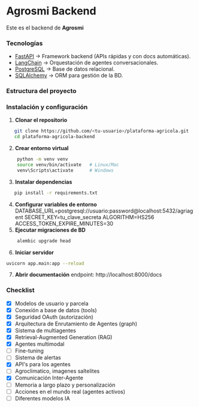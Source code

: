 # Agrosmi Backend

Este es el backend de **Agrosmi** 

### Tecnologías
- [FastAPI](https://fastapi.tiangolo.com/) → Framework backend (APIs rápidas y con docs automáticas).  
- [LangChain](https://www.langchain.com/) → Orquestación de agentes conversacionales.  
- [PostgreSQL](https://www.postgresql.org/) → Base de datos relacional.  
- [SQLAlchemy](https://www.sqlalchemy.org/) → ORM para gestión de la BD.  

### Estructura del proyecto

### Instalación y configuración

1. **Clonar el repositorio**
```bash
   git clone https://github.com/<tu-usuario>/plataforma-agricola.git
   cd plataforma-agricola-backend
```
2. **Crear entorno virtual**
```bash
    python -m venv venv
    source venv/bin/activate   # Linux/Mac
    venv\Scripts\activate      # Windows
```
3. **Instalar dependencias**
```bash
   pip install -r requirements.txt
```
4. **Configurar variables de entorno**
    DATABASE_URL=postgresql://usuario:password@localhost:5432/agriagent
    SECRET_KEY=tu_clave_secreta
    ALGORITHM=HS256
    ACCESS_TOKEN_EXPIRE_MINUTES=30
5. **Ejecutar migraciones de BD**
```bash
    alembic upgrade head
```
6. **Iniciar servidor**
```bash
uvicorn app.main:app --reload
```
7. **Abrir documentación**
    endpoint: http://localhost:8000/docs

### Checklist
- [x] Modelos de usuario y parcela
- [x] Conexión a base de datos (tools)
- [X] Seguridad OAuth (autorización)
- [x] Arquitectura de Enrutamiento de Agentes (graph)
- [x] Sistema de multiagentes
- [x] Retrieval-Augmented Generation (RAG)
- [x] Agentes multimodal
- [ ] Fine-tuning
- [ ] Sistema de alertas
- [x] API's para los agentes
- [ ] Agroclimatico, imagenes saltelites
- [x] Comunicación Inter-Agente
- [ ] Memoria a largo plazo y personalización
- [ ] Acciones en el mundo real (agentes activos)
- [ ] Diferentes modelos IA